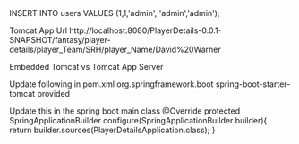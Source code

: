 <!-- Test Player Details 

http://localhost:8001/fantasy/player-details/player_Team/SRH/player_Name/David%20Warner 

http://localhost:8101/fantasy/team-details/team_Name/{team_Name}/team_Captain/{team_Captain}

-->INSERT INTO users VALUES (1,1,'admin', 'admin','admin');

Tomcat App Url
http://localhost:8080/PlayerDetails-0.0.1-SNAPSHOT/fantasy/player-details/player_Team/SRH/player_Name/David%20Warner

Embedded Tomcat vs Tomcat App Server

Update following in pom.xml 
<dependency>
			<groupId>org.springframework.boot</groupId>
			<artifactId>spring-boot-starter-tomcat</artifactId>
			<scope>provided</scope>
</dependency>

Update this in the spring boot main class
@Override
	protected SpringApplicationBuilder configure(SpringApplicationBuilder builder){
		return builder.sources(PlayerDetailsApplication.class);
	}